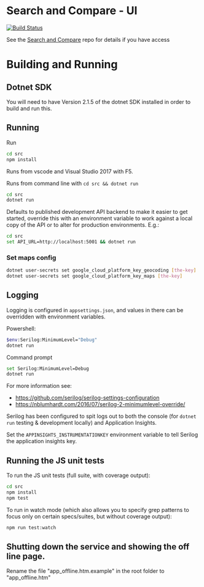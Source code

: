 # Search and Compare - UI

[![Build Status](https://travis-ci.org/DFE-Digital/search-and-compare-ui.svg?token=3fqqELBNRC5ecwar1xHq&branch=master)](https://travis-ci.org/DFE-Digital/search-and-compare-ui)

See the [Search and Compare](https://github.com/DFE-Digital/search-and-compare) repo for details if you have access

# Building and Running

## Dotnet SDK

You will need to have Version 2.1.5 of the dotnet SDK installed in order to build and run this.

## Running

Run

```bash
cd src
npm install
```

Runs from vscode and Visual Studio 2017 with F5.

Runs from command line with `cd src && dotnet run`

```bash
cd src
dotnet run
```

Defaults to published development API backend to make it easier to get started, override this with an environment variable to work against a local copy of the API or to alter for production environments. E.g.:

```bash
cd src
set API_URL=http://localhost:5001 && dotnet run
```

### Set maps config

```bash
dotnet user-secrets set google_cloud_platform_key_geocoding [the-key]
dotnet user-secrets set google_cloud_platform_key_maps [the-key]
```

## Logging

Logging is configured in `appsettings.json`, and values in there can be overridden with environment variables.

Powershell:

```bash
$env:Serilog:MinimumLevel="Debug"
dotnet run
```

Command prompt

```bash
set Serilog:MinimumLevel=Debug
dotnet run
```

For more information see:

- https://github.com/serilog/serilog-settings-configuration
- https://nblumhardt.com/2016/07/serilog-2-minimumlevel-override/

Serilog has been configured to spit logs out to both the console
(for `dotnet run` testing & development locally) and Application Insights.

Set the `APPINSIGHTS_INSTRUMENTATIONKEY` environment variable to tell Serilog the application insights key.

## Running the JS unit tests

To run the JS unit tests (full suite, with coverage output):

```bash
cd src
npm install
npm test
```

To run in watch mode (which also allows you to specify grep patterns to focus only on certain specs/suites, but without coverage output):

```bash
npm run test:watch
```

## Shutting down the service and showing the off line page.

Rename the file "app_offline.htm.example" in the root folder to "app_offline.htm"

